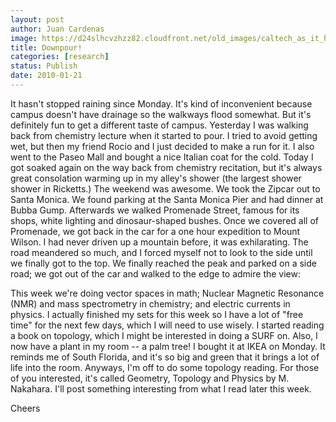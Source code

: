 ```yaml
---
layout: post
author: Juan Cardenas
image: https://d24slhcvzhzz82.cloudfront.net/old_images/caltech_as_it_happens/6a0105349b8251970b012876f8b5bc970c.jpg
title: Downpour!
categories: [research]
status: Publish
date: 2010-01-21
---
```



It hasn't stopped raining since Monday. It's kind of inconvenient because campus doesn't have drainage so the walkways flood somewhat. But it's definitely fun to get a different taste of campus. Yesterday I was walking back from chemistry lecture when it started to pour. I tried to avoid getting wet, but then my friend Rocio and I just decided to make a run for it. I also went to the Paseo Mall and bought a nice Italian coat for the cold. Today I got soaked again on the way back from chemistry recitation, but it's always great consolation warming up in my alley's shower (the largest shower shower in Ricketts.)
The weekend was awesome. We took the Zipcar out to Santa Monica. We found parking at the Santa Monica Pier and had dinner at Bubba Gump. Afterwards we walked Promenade Street, famous for its shops, white lighting and dinosaur-shaped bushes. Once we covered all of Promenade, we got back in the car for a one hour expedition to Mount Wilson. I had never driven up a mountain before, it was exhilarating. The road meandered so much, and I forced myself not to look to the side until we finally got to the top. We finally reached the peak and parked on a side road; we got out of the car and walked to the edge to admire the view:

This week we're doing vector spaces in math; Nuclear Magnetic Resonance (NMR) and mass spectrometry in chemistry; and electric currents in physics. I actually finished my sets for this week so I have a lot of "free time" for the next few days, which I will need to use wisely. I started reading a book on topology, which I might be interested in doing a SURF on. Also, I now have a plant in my room -- a palm tree! I bought it at IKEA on Monday. It reminds me of South Florida, and it's so big and green that it brings a lot of life into the room. Anyways, I'm off to do some topology reading. For those of you interested, it's called Geometry, Topology and Physics by M. Nakahara. I'll post something interesting from what I read later this week.

Cheers

